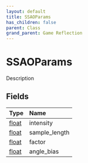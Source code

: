 ```yaml
---
layout: default
title: SSAOParams
has_children: false
parent: Class
grand_parent: Game Reflection
---
```

# SSAOParams
Description 

## Fields

| Type | Name |
|:-------------|:--------------|
| [float](/docs/game-reflection/components/float) | intensity |
| [float](/docs/game-reflection/components/float) | sample_length |
| [float](/docs/game-reflection/components/float) | factor |
| [float](/docs/game-reflection/components/float) | angle_bias |

